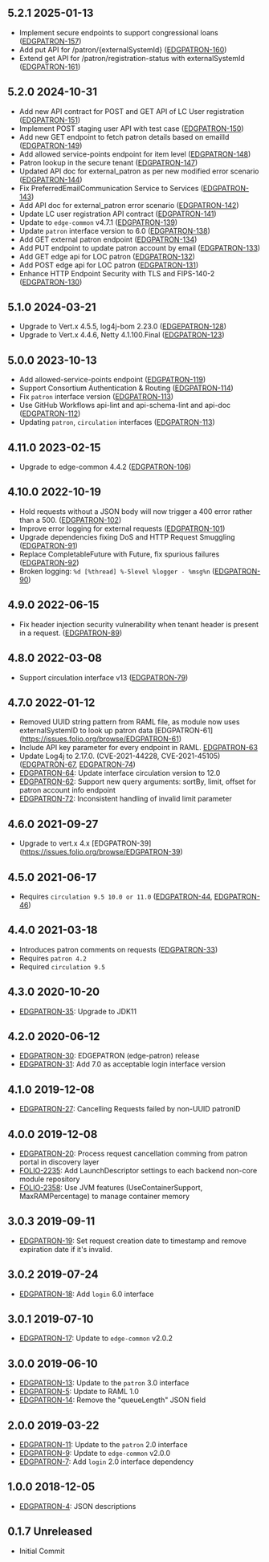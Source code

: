 ## 5.2.1 2025-01-13

* Implement secure endpoints to support congressional loans ([EDGPATRON-157](https://issues.folio.org/browse/EDGPATRON-157))
* Add put API for /patron/{externalSystemId} ([EDGPATRON-160](https://issues.folio.org/browse/EDGPATRON-160))
* Extend get API for /patron/registration-status with externalSystemId ([EDGPATRON-161](https://issues.folio.org/browse/EDGPATRON-161))

## 5.2.0 2024-10-31

* Add new API contract for POST and GET API of LC User registration ([EDGPATRON-151](https://issues.folio.org/browse/EDGPATRON-151))
* Implement POST staging user API with test case ([EDGPATRON-150](https://issues.folio.org/browse/EDGPATRON-150))
* Add new GET endpoint to fetch patron details based on emailId ([EDGPATRON-149](https://issues.folio.org/browse/EDGPATRON-149))
* Add allowed service-points endpoint for item level ([EDGPATRON-148](https://issues.folio.org/browse/EDGPATRON-148))
* Patron lookup in the secure tenant ([EDGPATRON-147](https://issues.folio.org/browse/EDGPATRON-147))
* Updated API doc for external_patron as per new modified error scenario ([EDGPATRON-144](https://issues.folio.org/browse/EDGPATRON-144))
* Fix PreferredEmailCommunication Service to Services ([EDGPATRON-143](https://issues.folio.org/browse/EDGPATRON-143))
* Add API doc for external_patron error scenario ([EDGPATRON-142](https://issues.folio.org/browse/EDGPATRON-142))
* Update LC user registration API contract ([EDGPATRON-141](https://issues.folio.org/browse/EDGPATRON-141))
* Update to `edge-common` v4.7.1 ([EDGPATRON-139](https://issues.folio.org/browse/EDGPATRON-139))
* Update `patron` interface version to 6.0 ([EDGPATRON-138](https://issues.folio.org/browse/EDGPATRON-138))
* Add GET external patron endpoint ([EDGPATRON-134](https://issues.folio.org/browse/EDGPATRON-134))
* Add PUT endpoint to update patron account by email ([EDGPATRON-133](https://issues.folio.org/browse/EDGPATRON-133))
* Add GET edge api for LOC patron ([EDGPATRON-132](https://issues.folio.org/browse/EDGPATRON-132))
* Add POST edge api for LOC patron ([EDGPATRON-131](https://issues.folio.org/browse/EDGPATRON-131))
* Enhance HTTP Endpoint Security with TLS and FIPS-140-2 ([EDGPATRON-130](https://issues.folio.org/browse/EDGPATRON-130))

## 5.1.0 2024-03-21

* Upgrade to Vert.x 4.5.5, log4j-bom 2.23.0 ([EDGEPATRON-128](https://folio-org.atlassian.net/browse/EDGPATRON-128))
* Upgrade to Vert.x 4.4.6, Netty 4.1.100.Final ([EDGPATRON-123](https://issues.folio.org/browse/EDGPATRON-123))

## 5.0.0 2023-10-13

* Add allowed-service-points endpoint ([EDGPATRON-119](https://issues.folio.org/browse/EDGPATRON-119))
* Support Consortium Authentication & Routing ([EDGPATRON-114](https://issues.folio.org/browse/EDGPATRON-114))
* Fix `patron` interface version ([EDGPATRON-113](https://issues.folio.org/browse/EDGPATRON-113))
* Use GitHub Workflows api-lint and api-schema-lint and api-doc ([EDGPATRON-112](https://issues.folio.org/browse/EDGPATRON-112))
* Updating `patron`, `circulation` interfaces ([EDGPATRON-113](https://issues.folio.org/browse/EDGPATRON-113))

## 4.11.0 2023-02-15

* Upgrade to edge-common 4.4.2 ([EDGPATRON-106](https://issues.folio.org/browse/EDGPATRON-106))

## 4.10.0 2022-10-19

* Hold requests without a JSON body will now trigger a 400 error rather than a 500. ([EDGPATRON-102](https://issues.folio.org/browse/EDGPATRON-102))
* Improve error logging for external requests ([EDGPATRON-101](https://issues.folio.org/browse/EDGPATRON-101))
* Upgrade dependencies fixing DoS and HTTP Request Smuggling ([EDGPATRON-91](https://issues.folio.org/browse/EDGPATRON-91))
* Replace CompletableFuture with Future, fix spurious failures ([EDGPATRON-92](https://issues.folio.org/browse/EDGPATRON-92))
* Broken logging: `%d [%thread] %-5level %logger - %msg%n` ([EDGPATRON-90](https://issues.folio.org/browse/EDGPATRON-90))

## 4.9.0 2022-06-15

* Fix header injection security vulnerability when tenant header is present in a request. ([EDGPATRON-89](https://issues.folio.org/browse/EDGPATRON-89))

## 4.8.0 2022-03-08

* Support circulation interface v13 ([EDGPATRON-79](https://issues.folio.org/browse/EDGPATRON-79))

## 4.7.0 2022-01-12

* Removed UUID string pattern from RAML file, as module now uses externalSystemID to look up patron data [EDGPATRON-61] (https://issues.folio.org/browse/EDGPATRON-61)
* Include API key parameter for every endpoint in RAML. [EDGPATRON-63](https://issues.folio.org/browse/EDGPATRON-63)
* Update Log4j to 2.17.0. (CVE-2021-44228, CVE-2021-45105) ([EDGPATRON-67](https://issues.folio.org/browse/EDGPATRON-67), [EDGPATRON-74](https://issues.folio.org/browse/EDGPATRON-74))
* [EDGPATRON-64](https://issues.folio.org/browse/EDGPATRON-64): Update interface circulation version to 12.0
* [EDGPATRON-62](https://issues.folio.org/browse/EDGPATRON-62): Support new query arguments:  sortBy, limit, offset for patron account info endpoint
* [EDGPATRON-72](https://issues.folio.org/browse/EDGPATRON-72): Inconsistent handling of invalid limit parameter

## 4.6.0 2021-09-27

* Upgrade to vert.x 4.x [EDGPATRON-39] (https://issues.folio.org/browse/EDGPATRON-39)

## 4.5.0 2021-06-17

* Requires `circulation 9.5 10.0 or 11.0` ([EDGPATRON-44](https://issues.folio.org/browse/EDGPATRON-44), [EDGPATRON-46](https://issues.folio.org/browse/EDGPATRON-46))

## 4.4.0 2021-03-18

* Introduces patron comments on requests ([EDGPATRON-33](https://issues.folio.org/browse/EDGPATRON-33))
* Requires `patron 4.2`
* Required `circulation 9.5`

## 4.3.0 2020-10-20
 * [EDGPATRON-35](https://issues.folio.org/browse/EDGPATRON-35): Upgrade to JDK11

## 4.2.0 2020-06-12
 * [EDGPATRON-30](https://issues.folio.org/browse/EDGPATRON-30): EDGEPATRON (edge-patron) release
 * [EDGPATRON-31](https://issues.folio.org/browse/EDGPATRON-31): Add 7.0 as acceptable login interface version

## 4.1.0 2019-12-08
 * [EDGPATRON-27](https://issues.folio.org/browse/EDGPATRON-27): Cancelling Requests failed by non-UUID patronID

## 4.0.0 2019-12-08
 * [EDGPATRON-20](https://issues.folio.org/browse/EDGPATRON-20): Process request cancellation comming from patron portal in discovery layer
 * [FOLIO-2235](https://issues.folio.org/browse/FOLIO-2235): Add LaunchDescriptor settings to each backend non-core module repository
 * [FOLIO-2358](https://issues.folio.org/browse/FOLIO-2358): Use JVM features (UseContainerSupport, MaxRAMPercentage) to manage container memory

## 3.0.3 2019-09-11
 * [EDGPATRON-19](https://issues.folio.org/browse/EDGPATRON-19): Set request creation date to timestamp and remove expiration date if it's invalid.

## 3.0.2 2019-07-24
 * [EDGPATRON-18](https://issues.folio.org/browse/EDGPATRON-18): Add `login` 6.0 interface

## 3.0.1 2019-07-10
 * [EDGPATRON-17](https://issues.folio.org/browse/EDGPATRON-17): Update to `edge-common` v2.0.2

## 3.0.0 2019-06-10
 * [EDGPATRON-13](https://issues.folio.org/browse/EDGPATRON-13): Update to the `patron` 3.0 interface
 * [EDGPATRON-5](https://issues.folio.org/browse/EDGPATRON-5): Update to RAML 1.0
 * [EDGPATRON-14](https://issues.folio.org/browse/EDGPATRON-14): Remove the "queueLength" JSON field

## 2.0.0 2019-03-22
 * [EDGPATRON-11](https://issues.folio.org/browse/EDGPATRON-11): Update to the `patron` 2.0 interface
 * [EDGPATRON-9](https://issues.folio.org/browse/EDGPATRON-9): Update to `edge-common` v2.0.0
 * [EDGPATRON-7](https://issues.folio.org/browse/EDGPATRON-7): Add `login` 2.0 interface dependency

## 1.0.0 2018-12-05
 * [EDGPATRON-4](https://issues.folio.org/browse/EDGPATRON-4): JSON descriptions

## 0.1.7 Unreleased
 * Initial Commit

